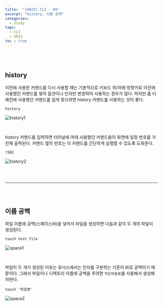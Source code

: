 ```yaml
---
title:  "[UNIX] CLI - 09"
excerpt: "history, 이름 공백"
categories: 
  - Study
tags: 
  - CLI
  - UNIX
toc : true
---
```

<br><br>

## history
이전에 사용한 커맨드를 다시 사용할 때는 기본적으로 키보드 위/아래 방향키로 이전에 사용했던 커맨드를 찾아 옵션이나 인자만 변경하여 사용하는 경우가 많다. 하지만 좀 더 예전에 사용했던 커맨드를 쉽게 찾으려면 history 커맨드를 사용하는 것이 좋다.

```
history
```

![history1](https://user-images.githubusercontent.com/70805241/115575085-32583800-a2fd-11eb-99b8-281f0e93c5cd.png)

<br>

history 커맨드를 입력하면 터미널에 여태 사용했던 커맨드들이 화면에 일정 번호를 가진채 출력된다. 커맨드 옆의 번호는 이 커맨드를 간단하게 실행할 수 있도록 도와준다. 

```
!502
```

![history2](https://user-images.githubusercontent.com/70805241/115575518-97ac2900-a2fd-11eb-8512-2a25b24a16ea.png)



<br><br>

----------

<br><br>


## 이름 공백
파일 이름에 공백(스페이스바)을 넣어서 파일을 생성하면 다음과 같이 두 개의 파일이 생성된다.

```
touch test file
```

![space1](https://user-images.githubusercontent.com/70805241/115582905-5bc89200-a304-11eb-90ef-a9c0fb0e4509.png)

<br>

파일이 두 개가 생성된 이유는 유닉스에서는 인자를 구분하는 기준이 바로 공백이기 때문이다. 그래서 파일이나 디렉토리 이름에 공백을 주려면 `작은따옴표`를 사용해서 생성해야한다.

```
touch '파일명'
```

![space2](https://user-images.githubusercontent.com/70805241/115583394-d09bcc00-a304-11eb-8f69-ebf20a42b4a5.png)




